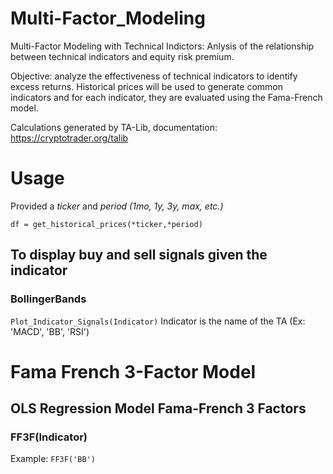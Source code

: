 # Multi-Factor_Modeling

Multi-Factor Modeling with Technical Indictors: Anlysis of the relationship between technical indicators and equity risk premium.

Objective: analyze the effectiveness of technical indicators to identify excess returns. Historical prices will be used to generate common indicators and for each indicator, they are evaluated using the Fama-French model.

Calculations generated by TA-Lib, documentation: https://cryptotrader.org/talib


# Usage
Provided a *ticker* and *period (1mo, 1y, 3y, max, etc.)*

```df = get_historical_prices(*ticker,*period)```

## To display buy and sell signals given the indicator
### BollingerBands
```Plot_Indicator_Signals(Indicator)```
Indicator is the name of the TA (Ex: 'MACD', 'BB', 'RSI')

# Fama French 3-Factor Model


## OLS Regression Model Fama-French 3 Factors

### FF3F(Indicator)
Example:
```FF3F('BB')```

